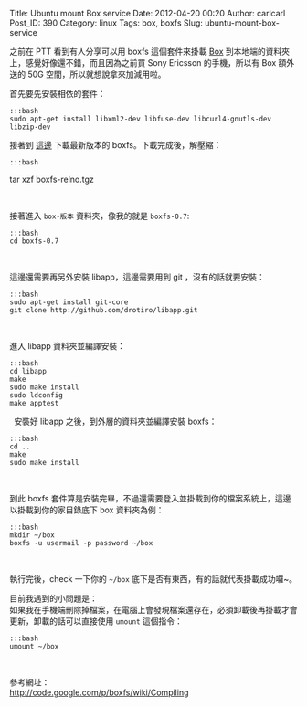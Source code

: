 Title: Ubuntu mount Box service
Date: 2012-04-20 00:20
Author: carlcarl
Post_ID: 390
Category: linux
Tags: box, boxfs
Slug: ubuntu-mount-box-service

之前在 PTT 看到有人分享可以用 boxfs 這個套件來掛載 [Box][] 到本地端的資料夾上，感覺好像還不錯，而且因為之前買 Sony Ericsson 的手機，所以有 Box 額外送的 50G 空間，所以就想說拿來加減用啦。

首先要先安裝相依的套件：

	:::bash
	sudo apt-get install libxml2-dev libfuse-dev libcurl4-gnutls-dev libzip-dev


接著到 [這邊][] 下載最新版本的 boxfs。下載完成後，解壓縮：

	:::bash
tar xzf boxfs-relno.tgz

 

接著進入 `box-版本` 資料夾，像我的就是 `boxfs-0.7`:

	:::bash
	cd boxfs-0.7

 

這邊還需要再另外安裝 libapp，這邊需要用到 git ，沒有的話就要安裝：

	:::bash
	sudo apt-get install git-core
	git clone http://github.com/drotiro/libapp.git
 

進入 libapp 資料夾並編譯安裝：

	:::bash
	cd libapp
	make
	sudo make install
	sudo ldconfig
	make apptest

 
安裝好 libapp 之後，到外層的資料夾並編譯安裝 boxfs：

	:::bash
	cd ..
	make
	sudo make install
 

到此 boxfs 套件算是安裝完畢，不過還需要登入並掛載到你的檔案系統上，這邊以掛載到你的家目錄底下
box 資料夾為例：

	:::bash
	mkdir ~/box
	boxfs -u usermail -p password ~/box
 

執行完後，check 一下你的 `~/box` 底下是否有東西，有的話就代表掛載成功囉~。 
 
目前我遇到的小問題是：  
如果我在手機端刪除掉檔案，在電腦上會發現檔案還存在，必須卸載後再掛載才會更新，卸載的話可以直接使用 `umount` 這個指令：

	:::bash
	umount ~/box
 

參考網址：  
<http://code.google.com/p/boxfs/wiki/Compiling>

  [Box]: http://www.box.com/
  [這邊]: http://code.google.com/p/boxfs/downloads/list
